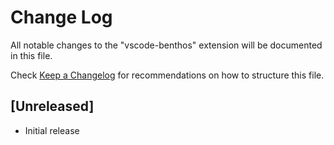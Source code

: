 # Change Log

All notable changes to the "vscode-benthos" extension will be documented in this file.

Check [Keep a Changelog](http://keepachangelog.com/) for recommendations on how to structure this file.

## [Unreleased]

- Initial release